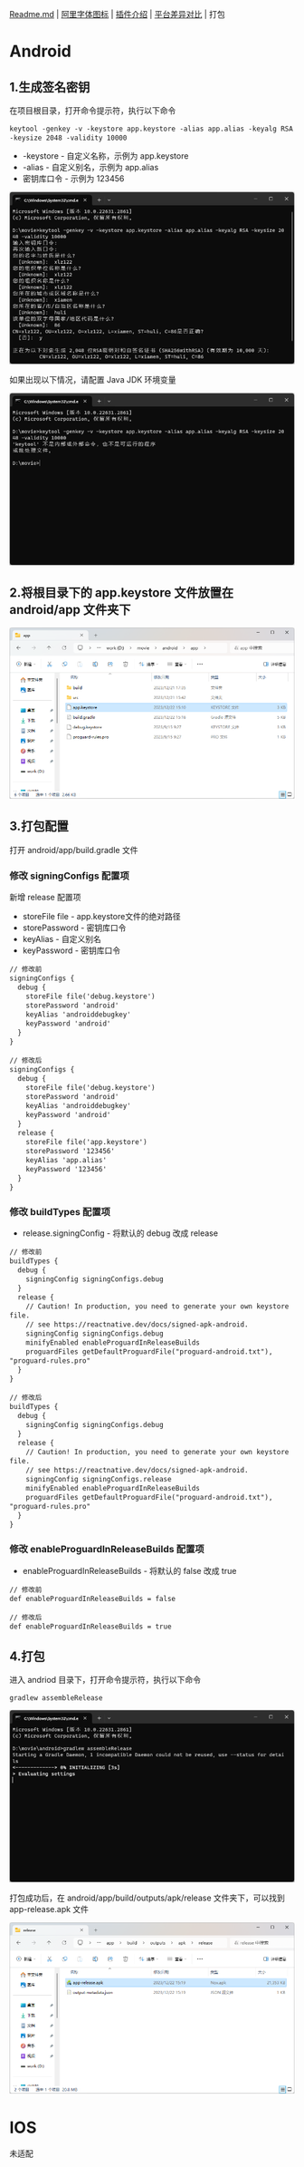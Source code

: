 [Readme.md](../README.md) | [阿里字体图标](./iconfont.md) | [插件介绍](./plugin.md) | [平台差异对比](./difference.md) | 打包

# Android

## 1.生成签名密钥

在项目根目录，打开命令提示符，执行以下命令

```
keytool -genkey -v -keystore app.keystore -alias app.alias -keyalg RSA -keysize 2048 -validity 10000
```

* -keystore - 自定义名称，示例为 app.keystore
* -alias - 自定义别名，示例为 app.alias
* 密钥库口令 - 示例为 123456

![](../src/assets/design-sketch/release-config.png)

如果出现以下情况，请配置 Java JDK 环境变量

![](../src/assets/design-sketch/release-config-error.png)

## 2.将根目录下的 app.keystore 文件放置在 android/app 文件夹下

![](../src/assets/design-sketch/release-location.png)

## 3.打包配置

打开 android/app/build.gradle 文件

### 修改 signingConfigs 配置项

新增 release 配置项

* storeFile file - app.keystore文件的绝对路径
* storePassword - 密钥库口令
* keyAlias - 自定义别名
* keyPassword - 密钥库口令

```
// 修改前
signingConfigs {
  debug {
    storeFile file('debug.keystore')
    storePassword 'android'
    keyAlias 'androiddebugkey'
    keyPassword 'android'
  }
}

// 修改后
signingConfigs {
  debug {
    storeFile file('debug.keystore')
    storePassword 'android'
    keyAlias 'androiddebugkey'
    keyPassword 'android'
  }
  release {
    storeFile file('app.keystore')
    storePassword '123456'
    keyAlias 'app.alias'
    keyPassword '123456'
  }
}
```

### 修改 buildTypes 配置项

* release.signingConfig - 将默认的 debug 改成 release

```
// 修改前
buildTypes {
  debug {
    signingConfig signingConfigs.debug
  }
  release {
    // Caution! In production, you need to generate your own keystore file.
    // see https://reactnative.dev/docs/signed-apk-android.
    signingConfig signingConfigs.debug
    minifyEnabled enableProguardInReleaseBuilds
    proguardFiles getDefaultProguardFile("proguard-android.txt"), "proguard-rules.pro"
  }
}

// 修改后
buildTypes {
  debug {
    signingConfig signingConfigs.debug
  }
  release {
    // Caution! In production, you need to generate your own keystore file.
    // see https://reactnative.dev/docs/signed-apk-android.
    signingConfig signingConfigs.release
    minifyEnabled enableProguardInReleaseBuilds
    proguardFiles getDefaultProguardFile("proguard-android.txt"), "proguard-rules.pro"
  }
}
```

### 修改 enableProguardInReleaseBuilds 配置项

* enableProguardInReleaseBuilds - 将默认的 false 改成 true

```
// 修改前
def enableProguardInReleaseBuilds = false

// 修改后
def enableProguardInReleaseBuilds = true
```

## 4.打包

进入 andriod 目录下，打开命令提示符，执行以下命令

```
gradlew assembleRelease
```

![](../src/assets/design-sketch/release-build.png)

打包成功后，在 android/app/build/outputs/apk/release 文件夹下，可以找到 app-release.apk 文件

![](../src/assets/design-sketch/release-apk.png)

# IOS

未适配
